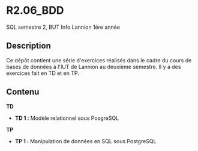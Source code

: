 # R2.06_BDD
SQL semestre 2, BUT Info Lannion 1ère année

## Description

Ce dépôt contient une série d'exercices réalisés dans le cadre du cours de bases de données à l'IUT de Lannion au deuxième semestre.
Il y a des exercices fait en TD et en TP.

## Contenu
**TD**
- **TD 1 :** Modèle relationnel sous PosgreSQL

**TP**
- **TP 1 :** Manipulation de données en SQL sous PostgreSQL

